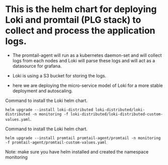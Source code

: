 # This is the helm chart for deploying Loki and promtail (PLG stack) to collect and process the application logs.

- The promtail-agent will run as a kubernetes daemon-set and will collect logs from each nodes and Loki will parse these logs and will act as a datasource for grafana.

- Loki is using a S3 bucket for storing the logs.

- here we are deploying the micro-service model of Loki for a more stable deployment and autoscaling.
 

Command to install the Loki helm chart.

`helm upgrade --install loki-distributed loki-distributed/loki-distributed -n monitoring -f loki-distributed/loki-distributed-custom-values.yaml`.

Command to install the Loki helm chart.

`helm upgrade --install promtail promtail-agent/promtail -n monitoring -f promtail-agent/promtail-custom-values.yaml` 

Note: make sure you have helm installed and created the namespace monitoring
